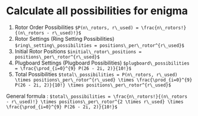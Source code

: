 # Calculate all possibilities for enigma

1. Rotor Order Possibilities
`$P(n\_rotors, r\_used) = \frac{n\_rotors!}{(n\_rotors - r\_used)!}$`
2. Rotor Settings (Ring Setting Possibilities)
`$ring\_setting\_possibilities = positions\_per\_rotor^{r\_used}$`
3. Initial Rotor Positions
`$initial\_rotor\_positions = positions\_per\_rotor^{r\_used}$`
4. Plugboard Settings (Plugboard Possibilities)
`$plugboard\_possibilities = \frac{\prod_{i=0}^{9} P(26 - 2i, 2)}{10!}$`
5. Total Possibilities
`$total\_possibilities = P(n\_rotors, r\_used) \times positions\_per\_rotor^{r\_used} \times \frac{\prod_{i=0}^{9} P(26 - 2i, 2)}{10!} \times positions\_per\_rotor^{r\_used}$`


General formula :
`$total\_possibilities = \frac{n\_rotors!}{(n\_rotors - r\_used)!} \times positions\_per\_rotor^{2 \times r\_used} \times \frac{\prod_{i=0}^{9} P(26 - 2i, 2)}{10!}$`